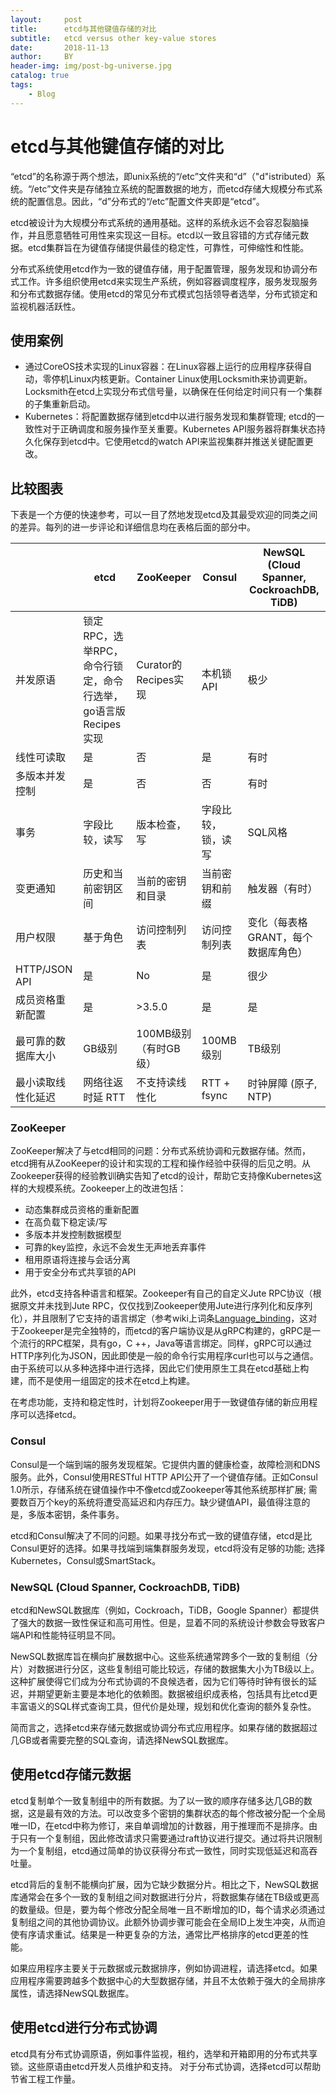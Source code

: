 ```yaml
---
layout:     post
title:      etcd与其他键值存储的对比
subtitle:   etcd versus other key-value stores
date:       2018-11-13
author:     BY
header-img: img/post-bg-universe.jpg
catalog: true
tags:
    - Blog
---
```



# etcd与其他键值存储的对比

“etcd”的名称源于两个想法，即unix系统的“/etc”文件夹和“d”（"d"istributed）系统。“/etc”文件夹是存储独立系统的配置数据的地方，而etcd存储大规模分布式系统的配置信息。因此，“d”分布式的“/etc”配置文件夹即是“etcd”。

etcd被设计为大规模分布式系统的通用基础。这样的系统永远不会容忍裂脑操作，并且愿意牺牲可用性来实现这一目标。etcd以一致且容错的方式存储元数据。etcd集群旨在为键值存储提供最佳的稳定性，可靠性，可伸缩性和性能。

分布式系统使用etcd作为一致的键值存储，用于配置管理，服务发现和协调分布式工作。许多组织使用etcd来实现生产系统，例如容器调度程序，服务发现服务和分布式数据存储。使用etcd的常见分布式模式包括领导者选举，分布式锁定和监视机器活跃性。

## 使用案例

- 通过CoreOS技术实现的Linux容器：在Linux容器上运行的应用程序获得自动，零停机Linux内核更新。Container Linux使用Locksmith来协调更新。Locksmith在etcd上实现分布式信号量，以确保在任何给定时间只有一个集群的子集重新启动。
- Kubernetes：将配置数据存储到etcd中以进行服务发现和集群管理; etcd的一致性对于正确调度和服务操作至关重要。Kubernetes API服务器将群集状态持久化保存到etcd中。它使用etcd的watch API来监视集群并推送关键配置更改。

## 比较图表

下表是一个方便的快速参考，可以一目了然地发现etcd及其最受欢迎的同类之间的差异。每列的进一步评论和详细信息均在表格后面的部分中。

|  | etcd | ZooKeeper | Consul | NewSQL (Cloud Spanner, CockroachDB, TiDB) |
| --- | --- | --- | --- | --- |
| 并发原语 |  锁定RPC，选举RPC，命令行锁定，命令行选举， go语言版Recipes实现 | Curator的Recipes实现 | 本机锁API | 极少 |
| 线性可读取 | 是 | 否 | 是 | 有时 |
| 多版本并发控制 | 是 | 否 | 否 | 有时 |
| 事务 | 字段比较，读写 | 版本检查，写 | 字段比较，锁，读写  | SQL风格 |
| 变更通知 | 历史和当前密钥区间 | 当前的密钥和目录 | 当前密钥和前缀 | 触发器（有时） |
| 用户权限 | 基于角色 | 访问控制列表 | 访问控制列表 | 变化（每表格GRANT，每个数据库角色） |
| HTTP/JSON API | 是 | No | 是 | 很少 |
| 成员资格重新配置 | 是 | >3.5.0 | 是 | 是 |
| 最可靠的数据库大小 | GB级别 | 100MB级别（有时GB级） | 100MB级别 | TB级别 |
| 最小读取线性化延迟 | 网络往返时延 RTT | 不支持读线性化 | RTT + fsync | 时钟屏障 (原子, NTP) |


### ZooKeeper

ZooKeeper解决了与etcd相同的问题：分布式系统协调和元数据存储。然而，etcd拥有从ZooKeeper的设计和实现的工程和操作经验中获得的后见之明。从Zookeeper获得的经验教训确实告知了etcd的设计，帮助它支持像Kubernetes这样的大规模系统。Zookeeper上的改进包括：

* 动态集群成员资格的重新配置
* 在高负载下稳定读/写
* 多版本并发控制数据模型
* 可靠的key监控，永远不会发生无声地丢弃事件
* 租用原语将连接与会话分离
* 用于安全分布式共享锁的API

此外，etcd支持各种语言和框架。Zookeeper有自己的自定义Jute RPC协议（根据原文并未找到Jute RPC，仅仅找到Zookeeper使用Jute进行序列化和反序列化），并且限制了它支持的语言绑定（参考wiki上词条[Language_binding](https://en.wikipedia.org/wiki/Language_binding)，这对于Zookeeper是完全独特的，而etcd的客户端协议是从gRPC构建的，gRPC是一个流行的RPC框架，具有go，C ++，Java等语言绑定。同样，gRPC可以通过HTTP序列化为JSON，因此即使是一般的命令行实用程序curl也可以与之通信。由于系统可以从多种选择中进行选择，因此它们使用原生工具在etcd基础上构建，而不是使用一组固定的技术在etcd上构建。

在考虑功能，支持和稳定性时，计划将Zookeeper用于一致键值存储的新应用程序可以选择etcd。

### Consul

Consul是一个端到端的服务发现框架。它提供内置的健康检查，故障检测和DNS服务。此外，Consul使用RESTful HTTP API公开了一个键值存储。正如Consul 1.0所示，存储系统在键值操作中不像etcd或Zookeeper等其他系统那样扩展; 需要数百万个key的系统将遭受高延迟和内存压力。缺少键值API，最值得注意的是，多版本密钥，条件事务。

etcd和Consul解决了不同的问题。如果寻找分布式一致的键值存储，etcd是比Consul更好的选择。如果寻找端到端集群服务发现，etcd将没有足够的功能; 选择Kubernetes，Consul或SmartStack。

### NewSQL (Cloud Spanner, CockroachDB, TiDB)

etcd和NewSQL数据库（例如，Cockroach，TiDB，Google Spanner）都提供了强大的数据一致性保证和高可用性。但是，显着不同的系统设计参数会导致客户端API和性能特征明显不同。

NewSQL数据库旨在横向扩展数据中心。这些系统通常跨多个一致的复制组（分片）对数据进行分区，这些复制组可能比较远，存储的数据集大小为TB级以上。这种扩展使得它们成为分布式协调的不良候选者，因为它们等待时钟有很长的延迟，并期望更新主要是本地化的依赖图。数据被组织成表格，包括具有比etcd更丰富语义的SQL样式查询工具，但代价是处理，规划和优化查询的额外复杂性。

简而言之，选择etcd来存储元数据或协调分布式应用程序。如果存储的数据超过几GB或者需要完整的SQL查询，请选择NewSQL数据库。

## 使用etcd存储元数据

etcd复制单个一致复制组中的所有数据。为了以一致的顺序存储多达几GB的数据，这是最有效的方法。可以改变多个密钥的集群状态的每个修改被分配一个全局唯一ID，在etcd中称为修订，来自单调增加的计数器，用于推理而不是排序。由于只有一个复制组，因此修改请求只需要通过raft协议进行提交。通过将共识限制为一个复制组，etcd通过简单的协议获得分布式一致性，同时实现低延迟和高吞吐量。

etcd背后的复制不能横向扩展，因为它缺少数据分片。相比之下，NewSQL数据库通常会在多个一致的复制组之间对数据进行分片，将数据集存储在TB级或更高的数量级。但是，要为每个修改分配全局唯一且不断增加的ID，每个请求必须通过复制组之间的其他协调协议。此额外协调步骤可能会在全局ID上发生冲突，从而迫使有序请求重试。结果是一种更复杂的方法，通常比严格排序的etcd更差的性能。

如果应用程序主要关于元数据或元数据排序，例如协调进程，请选择etcd。如果应用程序需要跨越多个数据中心的大型数据存储，并且不太依赖于强大的全局排序属性，请选择NewSQL数据库。

## 使用etcd进行分布式协调

etcd具有分布式协调原语，例如事件监视，租约，选举和开箱即用的分布式共享锁。这些原语由etcd开发人员维护和支持。
对于分布式协调，选择etcd可以帮助节省工程工作量。